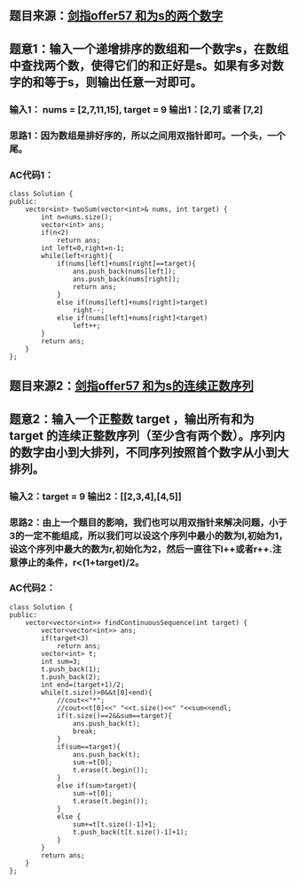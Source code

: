 ## 题目来源：[剑指offer57 和为s的两个数字](https://leetcode-cn.com/problems/he-wei-sde-liang-ge-shu-zi-lcof/)

## 题意1：输入一个递增排序的数组和一个数字s，在数组中查找两个数，使得它们的和正好是s。如果有多对数字的和等于s，则输出任意一对即可。

### 输入1： nums = [2,7,11,15], target = 9 输出1：[2,7] 或者 [7,2]

### 思路1：因为数组是排好序的，所以之间用双指针即可。一个头，一个尾。

### AC代码1：

```
class Solution {
public:
    vector<int> twoSum(vector<int>& nums, int target) {
        int n=nums.size();
        vector<int> ans;
        if(n<2)
            return ans;
        int left=0,right=n-1;
        while(left<right){
            if(nums[left]+nums[right]==target){
                ans.push_back(nums[left]);
                ans.push_back(nums[right]);
                return ans;
            }
            else if(nums[left]+nums[right]>target)
                right--;
            else if(nums[left]+nums[right]<target)
                left++;
        }
        return ans;
    }
};
```
## 题目来源2：[剑指offer57 和为s的连续正数序列](https://leetcode-cn.com/problems/he-wei-sde-lian-xu-zheng-shu-xu-lie-lcof/)

## 题意2：输入一个正整数 target ，输出所有和为 target 的连续正整数序列（至少含有两个数）。序列内的数字由小到大排列，不同序列按照首个数字从小到大排列。

### 输入2：target = 9 输出2：[[2,3,4],[4,5]]

### 思路2：由上一个题目的影响，我们也可以用双指针来解决问题，小于3的一定不能组成，所以我们可以设这个序列中最小的数为l,初始为1，设这个序列中最大的数为r,初始化为2，然后一直往下l++或者r++.注意停止的条件，r<(1+target)/2。

### AC代码2：

```
class Solution {
public:
    vector<vector<int>> findContinuousSequence(int target) {
        vector<vector<int>> ans;
        if(target<3)
            return ans;
        vector<int> t;
        int sum=3;
        t.push_back(1);
        t.push_back(2);
        int end=(target+1)/2;
        while(t.size()>0&&t[0]<end){
            //cout<<"*";
            //cout<<t[0]<<" "<<t.size()<<" "<<sum<<endl;
            if(t.size()==2&&sum==target){
                ans.push_back(t);
                break;
            }
            if(sum==target){
                ans.push_back(t);
                sum-=t[0];
                t.erase(t.begin());
            }
            else if(sum>target){
                sum-=t[0];
                t.erase(t.begin());
            }
            else {
                sum+=t[t.size()-1]+1;
                t.push_back(t[t.size()-1]+1);
            }
        }
        return ans;
    }
};
```
